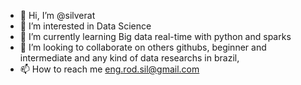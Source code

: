 - 👋 Hi, I’m @silverat
- 👀 I’m interested in Data Science 
- 🌱 I’m currently learning  Big data real-time with python and sparks
- 💞️ I’m looking to collaborate on others githubs, beginner and intermediate and any kind of data researchs in brazil, 
- 📫 How to reach me eng.rod.sil@gmail.com

<!---
silverat/silverat is a ✨ special ✨ repository because its `README.md` (this file) appears on your GitHub profile.
You can click the Preview link to take a look at your changes.
--->
